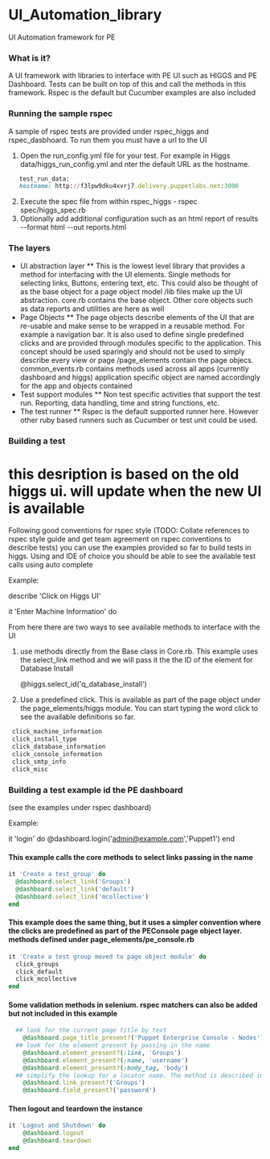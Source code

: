 UI_Automation_library
=====================

UI Automation framework for PE


### What is it? ##
A UI framework with libraries to interface with PE UI such as HIGGS and PE Dashboard. Tests can be built on top of this and call the methods in this framework. Rspec is the default but Cucumber examples are also included

### Running the sample rspec ##

A sample of rspec tests are provided under rspec_higgs and rspec_dasbhoard. To run them you must have a url to the  UI 

1. Open the run_config.yml file for your test. For example in Higgs data/higgs_run_config.yml and nter the default URL as the hostname.  
```ruby
   test_run_data:
   hostname: http://f3lpw9dku4xvrj7.delivery.puppetlabs.net:3000
```
2. Execute the spec file from within rspec_higgs - rspec spec/higgs_spec.rb
3. Optionally add additional configuration such as an html report of results  --format html --out reports.html

### The layers
- UI abstraction layer ** This is the lowest level library that provides a method for interfacing with the UI elements. Single methods for selecting links, Buttons, entering text, etc. This could also be thought of as the base object for a page object model
  /lib files make up the UI abstraction. core.rb contains the base object.  Other core objects such as data reports and utilities are here as well
- Page Objects ** The page objects describe elements of the UI that are re-usable and make sense to be wrapped in a reusable method. For example a navigation bar. It is also used to define single predefined clicks and are provided through modules specific to the application. This concept should be used sparingly and should not be used to simply describe every view or page
  /page_elements contain the page objecs. common_events.rb contains methods used across all apps (currently dashboard and higgs)  application specific object are named accordingly for the app and objects contained
- Test support modules ** Non test specific activities that support the test run. Reporting, data handling, time and string functions, etc.
- The test runner ** Rspec is the default supported runner here. However other ruby based runners such as Cucumber or test unit could be used.

### Building a test
 # this desription is based on the old higgs ui. will update when the new UI is available
Following good conventions for rspec style (TODO: Collate references to rspec style guide and get team agreement on rspec conventions to describe tests) you can use the examples provided so far to build tests in higgs. Using and IDE of choice you should be able to see the available test calls using auto complete

Example:

describe 'Click on Higgs UI'

it 'Enter Machine Information' do

From here there are two ways to see available methods to interface with the UI

1. use methods directly from the Base class in Core.rb. This example uses the select_link method and we will pass it the the ID of the element for Database Install

      @higgs.select_id('q_database_install')

2. Use a predefined click. This is available as part of the page object under the page_elements/higgs module. You can start typing the word click to see the available definitions so far.
```ruby
 click_machine_information
 click_install_type
 click_database_information
 click_console_information
 click_smtp_info
 click_misc
```

### Building a test example id the PE dashboard

(see the examples under rspec dashboard)

Example:

it 'login' do
    @dashboard.login('admin@example.com','Puppet1')
end

#### This example calls the core methods to select links passing in the name
```ruby
it 'Create a test_group' do
  @dashboard.select_link('Groups')
  @dashboard.select_link('default')
  @dashboard.select_link('mcollective')
end
```

#### This example does the same thing, but it uses a simpler convention where the clicks are predefined as part of the PEConsole page object layer. methods defined under page_elements/pe_console.rb
```ruby
it 'Create a test group moved to page object module' do
  click_groups
  click_default
  click_mcollective
end
```

#### Some validation methods in selenium. rspec matchers can also be added but not included in this example
```ruby
  ## look for the current page title by text
    @dashboard.page_title_present?('Puppet Enterprise Console - Nodes')
  ## look for the element present by passing in the name
    @dashboard.element_present?(:link, 'Groups')
    @dashboard.element_present?(:name, 'username')
    @dashboard.element_present?(:body_tag, 'body')
  ## simplify the lookup for a locator name. The method is described in the name and you just pass in the text which is usually the text visible on the page for a link or button
    @dashboard.link_present?('Groups')
    @dashboard.field_present?('password')
```

#### Then logout and teardown the instance
```ruby
it 'Logout and Shutdown' do
    @dashboard.logout
    @dashboard.teardown
end
```




